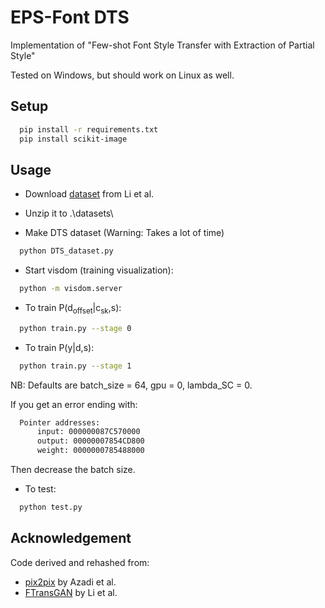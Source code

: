# EPS-Font DTS

Implementation of "Few-shot Font Style Transfer with Extraction of Partial Style"

Tested on Windows, but should work on Linux as well.

## Setup
``` bash
  pip install -r requirements.txt
  pip install scikit-image
```

## Usage

- Download [dataset](https://github.com/ligoudaner377/font_translator_gan) from Li et al. 

- Unzip it to .\datasets\

- Make DTS dataset (Warning: Takes a lot of time)
``` bash
  python DTS_dataset.py
```

- Start visdom (training visualization):
``` bash
  python -m visdom.server
```

- To train P(d<sub>offset</sub>|c<sub>sk</sub>,s):
``` bash
  python train.py --stage 0
```

- To train P(y|d,s):
``` bash
  python train.py --stage 1
```

NB: Defaults are batch_size = 64, gpu = 0, lambda_SC = 0.

If you get an error ending with:
``` bash
  Pointer addresses:
      input: 000000087C570000
      output: 00000007854CD800
      weight: 0000000785488000
```
Then decrease the batch size.

- To test:
``` bash
  python test.py
```

## Acknowledgement

Code derived and rehashed from:
* [pix2pix](https://github.com/yenchenlin/pix2pix-tensorflow) by Azadi et al.
* [FTransGAN](https://github.com/ligoudaner377/font_translator_gan) by Li et al. 
